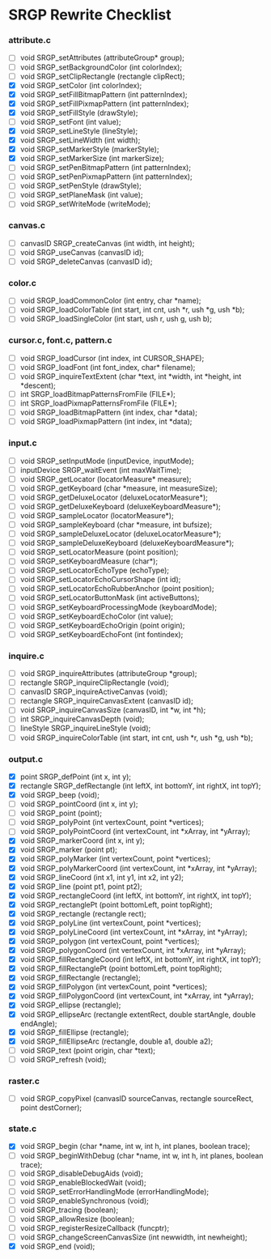# SRGP Rewrite Checklist

### attribute.c
- [ ] void SRGP_setAttributes (attributeGroup* group);
- [ ] void SRGP_setBackgroundColor (int colorIndex);
- [ ] void SRGP_setClipRectangle (rectangle clipRect);
- [x] void SRGP_setColor (int colorIndex);
- [x] void SRGP_setFillBitmapPattern (int patternIndex);
- [x] void SRGP_setFillPixmapPattern (int patternIndex);
- [x] void SRGP_setFillStyle (drawStyle);
- [ ] void SRGP_setFont (int value);
- [x] void SRGP_setLineStyle (lineStyle);
- [x] void SRGP_setLineWidth (int width);
- [x] void SRGP_setMarkerStyle (markerStyle);
- [x] void SRGP_setMarkerSize (int markerSize);
- [ ] void SRGP_setPenBitmapPattern (int patternIndex);
- [ ] void SRGP_setPenPixmapPattern (int patternIndex);
- [ ] void SRGP_setPenStyle (drawStyle);
- [ ] void SRGP_setPlaneMask (int value);
- [ ] void SRGP_setWriteMode (writeMode);

### canvas.c
- [ ] canvasID SRGP_createCanvas (int width, int height);
- [ ] void SRGP_useCanvas (canvasID id);
- [ ] void SRGP_deleteCanvas (canvasID id);

### color.c
- [ ] void SRGP_loadCommonColor (int entry, char *name);
- [ ] void SRGP_loadColorTable (int start, int cnt, ush *r, ush *g, ush *b);
- [ ] void SRGP_loadSingleColor (int start, ush r, ush g, ush b);

### cursor.c, font.c, pattern.c
- [ ] void SRGP_loadCursor (int index, int CURSOR_SHAPE);
- [ ] void SRGP_loadFont (int font_index, char* filename);
- [ ] void SRGP_inquireTextExtent (char *text, int *width, int *height, int *descent);
- [ ] int SRGP_loadBitmapPatternsFromFile (FILE*);
- [ ] int SRGP_loadPixmapPatternsFromFile (FILE*);
- [ ] void SRGP_loadBitmapPattern (int index, char *data);
- [ ] void SRGP_loadPixmapPattern (int index, int *data);

### input.c
- [ ] void SRGP_setInputMode (inputDevice, inputMode);
- [ ] inputDevice SRGP_waitEvent (int maxWaitTime);
- [ ] void SRGP_getLocator (locatorMeasure* measure);
- [ ] void SRGP_getKeyboard (char *measure, int measureSize);
- [ ] void SRGP_getDeluxeLocator (deluxeLocatorMeasure*);
- [ ] void SRGP_getDeluxeKeyboard (deluxeKeyboardMeasure*);
- [ ] void SRGP_sampleLocator (locatorMeasure*);
- [ ] void SRGP_sampleKeyboard (char *measure, int bufsize);
- [ ] void SRGP_sampleDeluxeLocator (deluxeLocatorMeasure*);
- [ ] void SRGP_sampleDeluxeKeyboard (deluxeKeyboardMeasure*);
- [ ] void SRGP_setLocatorMeasure (point position);
- [ ] void SRGP_setKeyboardMeasure (char*);
- [ ] void SRGP_setLocatorEchoType (echoType);
- [ ] void SRGP_setLocatorEchoCursorShape (int id);
- [ ] void SRGP_setLocatorEchoRubberAnchor (point position);
- [ ] void SRGP_setLocatorButtonMask (int activeButtons);
- [ ] void SRGP_setKeyboardProcessingMode (keyboardMode);
- [ ] void SRGP_setKeyboardEchoColor (int value);
- [ ] void SRGP_setKeyboardEchoOrigin (point origin);
- [ ] void SRGP_setKeyboardEchoFont (int fontindex);

### inquire.c
- [ ] void SRGP_inquireAttributes (attributeGroup *group);
- [ ] rectangle SRGP_inquireClipRectangle (void);
- [ ] canvasID SRGP_inquireActiveCanvas (void);
- [ ] rectangle SRGP_inquireCanvasExtent (canvasID id);
- [ ] void SRGP_inquireCanvasSize (canvasID, int *w, int *h);
- [ ] int SRGP_inquireCanvasDepth (void);
- [ ] lineStyle SRGP_inquireLineStyle (void);
- [ ] void SRGP_inquireColorTable (int start, int cnt, ush *r, ush *g, ush *b);

### output.c
- [x] point SRGP_defPoint (int x, int y);
- [x] rectangle SRGP_defRectangle (int leftX, int bottomY, int rightX, int topY);
- [x] void SRGP_beep (void);
- [ ] void SRGP_pointCoord (int x, int y);
- [ ] void SRGP_point (point);
- [ ] void SRGP_polyPoint (int vertexCount, point *vertices);
- [ ] void SRGP_polyPointCoord (int vertexCount, int *xArray, int *yArray);
- [x] void SRGP_markerCoord (int x, int y);
- [x] void SRGP_marker (point pt);
- [x] void SRGP_polyMarker (int vertexCount, point *vertices);
- [x] void SRGP_polyMarkerCoord (int vertexCount, int *xArray, int *yArray);
- [x] void SRGP_lineCoord (int x1, int y1, int x2, int y2);
- [x] void SRGP_line (point pt1, point pt2);
- [x] void SRGP_rectangleCoord (int leftX, int bottomY, int rightX, int topY);
- [x] void SRGP_rectanglePt (point bottomLeft, point topRight);
- [x] void SRGP_rectangle (rectangle rect);
- [x] void SRGP_polyLine (int vertexCount, point *vertices);
- [x] void SRGP_polyLineCoord (int vertexCount, int *xArray, int *yArray);
- [x] void SRGP_polygon (int vertexCount, point *vertices);
- [x] void SRGP_polygonCoord (int vertexCount, int *xArray, int *yArray);
- [x] void SRGP_fillRectangleCoord (int leftX, int bottomY, int rightX, int topY);
- [x] void SRGP_fillRectanglePt (point bottomLeft, point topRight);
- [x] void SRGP_fillRectangle (rectangle);
- [x] void SRGP_fillPolygon (int vertexCount, point *vertices);
- [x] void SRGP_fillPolygonCoord (int vertexCount, int *xArray, int *yArray);
- [x] void SRGP_ellipse (rectangle);
- [x] void SRGP_ellipseArc (rectangle extentRect, double startAngle, double endAngle);
- [x] void SRGP_fillEllipse (rectangle);
- [x] void SRGP_fillEllipseArc (rectangle, double a1, double a2);
- [ ] void SRGP_text (point origin, char *text);
- [ ] void SRGP_refresh (void);

### raster.c
- [ ] void SRGP_copyPixel (canvasID sourceCanvas, rectangle sourceRect, point destCorner);

### state.c
- [x] void SRGP_begin (char *name, int w, int h, int planes, boolean trace);
- [ ] void SRGP_beginWithDebug (char *name, int w, int h, int planes, boolean trace);
- [ ] void SRGP_disableDebugAids (void);
- [ ] void SRGP_enableBlockedWait (void);
- [ ] void SRGP_setErrorHandlingMode (errorHandlingMode);
- [ ] void SRGP_enableSynchronous (void);
- [ ] void SRGP_tracing (boolean);
- [ ] void SRGP_allowResize (boolean);
- [ ] void SRGP_registerResizeCallback (funcptr);
- [ ] void SRGP_changeScreenCanvasSize (int newwidth, int newheight);
- [x] void SRGP_end (void);
